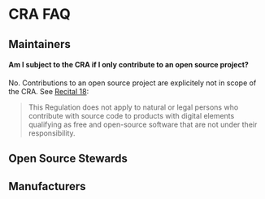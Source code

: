 # CRA FAQ

## Maintainers

#### Am I subject to the CRA if I only contribute to an open source project?

No. Contributions to an open source project are explicitely not in scope of the CRA. See [Recital 18](): 

> This Regulation does not apply to natural or legal persons who contribute with source code to products with digital elements qualifying as free and open-source software that are not under their responsibility.

## Open Source Stewards

## Manufacturers

